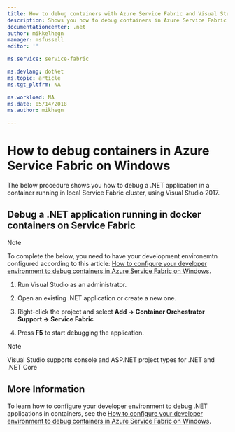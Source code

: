 ```yaml
---
title: How to debug containers with Azure Service Fabric and Visual Studio 2017 | Microsoft Docs
description: Shows you how to debug containers in Azure Service Fabric and Visual Studio 2017
documentationcenter: .net
author: mikkelhegn
manager: msfussell
editor: ''

ms.service: service-fabric

ms.devlang: dotNet
ms.topic: article
ms.tgt_pltfrm: NA

ms.workload: NA
ms.date: 05/14/2018
ms.author: mikhegn

---
```

# How to debug containers in Azure Service Fabric on Windows

The below procedure shows you how to debug a .NET application in a container running in local Service Fabric cluster, using Visual Studio 2017.

## Debug a .NET application running in docker containers on Service Fabric

> [!NOTE]
> To complete the below, you need to have your development environemtn configured according to this article: [How to configure your developer environment to debug containers in Azure Service Fabric on Windows](service-fabric-how-to-configure-for-container-debugging.md).
>

1. Run Visual Studio as an administrator.

1. Open an existing .NET application or create a new one.

1. Right-click the project and select **Add -> Container Orchestrator Support -> Service Fabric**

1. Press **F5** to start debugging the application.

> [!NOTE]
> Visual Studio supports console and ASP.NET project types for .NET and .NET Core
>

## More Information
To learn how to configure your developer environment to debug .NET applications in containers, see the [How to configure your developer environment to debug containers in Azure Service Fabric on Windows](service-fabric-how-to-configure-for-container-debugging.md).